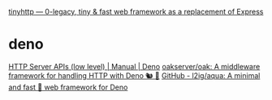 [tinyhttp — 0-legacy, tiny & fast web framework as a replacement of Express](https://tinyhttp.v1rtl.site/)
# deno
[HTTP Server APIs (low level) | Manual | Deno](https://deno.land/manual@v1.17.1/runtime/http_server_apis_low_level)
[oakserver/oak: A middleware framework for handling HTTP with Deno 🐿️ 🦕](https://nicedoc.io/oakserver/oak)
[GitHub - l2ig/aqua: A minimal and fast 🏃 web framework for Deno](https://github.com/l2ig/aqua)
